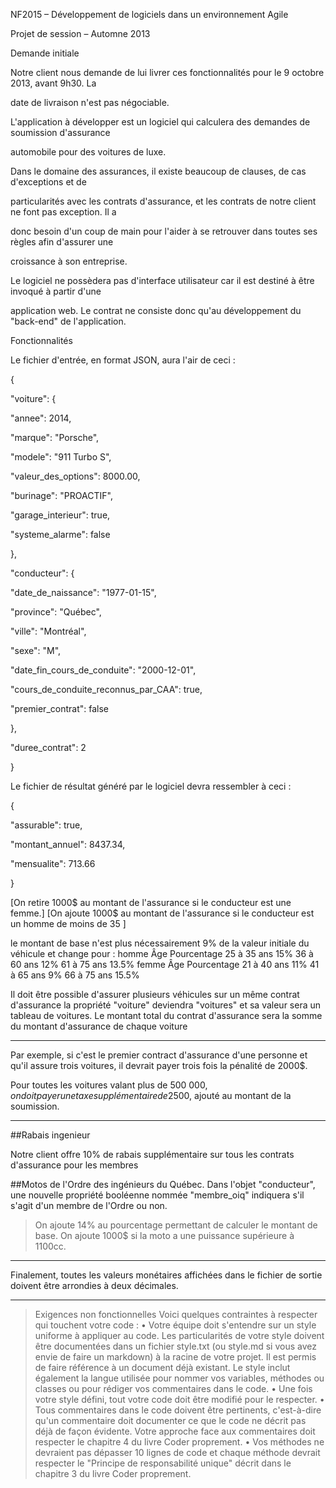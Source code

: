 NF2015 – Développement de logiciels dans un environnement Agile

Projet de session – Automne 2013

Demande initiale

Notre client nous demande de lui livrer ces fonctionnalités pour le 9 octobre 2013, avant 9h30. La 

date de livraison n'est pas négociable.

L'application à développer est un logiciel qui calculera des demandes de soumission d'assurance 

automobile pour des voitures de luxe.

Dans le domaine des assurances, il existe beaucoup de clauses, de cas d'exceptions et de 

particularités avec les contrats d'assurance, et les contrats de notre client ne font pas exception. Il a 

donc besoin d'un coup de main pour l'aider à se retrouver dans toutes ses règles afin d'assurer une 

croissance à son entreprise.

Le logiciel ne possèdera pas d'interface utilisateur car il est destiné à être invoqué à partir d'une 

application web. Le contrat ne consiste donc qu'au développement du "back-end" de l'application.

Fonctionnalités

Le fichier d'entrée, en format JSON, aura l'air de ceci :

{

 "voiture": {

 "annee": 2014,

 "marque": "Porsche",

 "modele": "911 Turbo S",

 "valeur_des_options": 8000.00,

 "burinage": "PROACTIF",

 "garage_interieur": true,

 "systeme_alarme": false

 },

 "conducteur": {

 "date_de_naissance": "1977-01-15",

 "province": "Québec",

 "ville": "Montréal",

 "sexe": "M",

 "date_fin_cours_de_conduite": "2000-12-01",

 "cours_de_conduite_reconnus_par_CAA": true,

 "premier_contrat": false

 },

 "duree_contrat": 2

}

Le fichier de résultat généré par le logiciel devra ressembler à ceci :

{

 "assurable": true,

 "montant_annuel": 8437.34,

 "mensualite": 713.66

}


[On retire 1000$ au montant de l'assurance si le conducteur est une femme.]
[On ajoute 1000$ au montant de l'assurance si le conducteur est un homme de moins de 35 ]



le montant de base n'est plus nécessairement 9% de la valeur initiale du véhicule et change pour :
homme
Âge Pourcentage
25 à 35 ans 15%
36 à 60 ans 12%
61 à 75 ans 13.5%
femme
Âge Pourcentage
21 à 40 ans 11%
41 à 65 ans 9%
66 à 75 ans 15.5%

>
Il doit être possible d'assurer plusieurs véhicules sur un même contrat d'assurance
la propriété "voiture" deviendra "voitures" et sa valeur sera un tableau de voitures. 
Le montant total du contrat d'assurance sera la somme du montant d'assurance de chaque voiture 

-------------------------------------------------------------------------------------------------------

>
Par exemple, si c'est le premier contract d'assurance d'une personne et qu'il assure trois 
voitures, il devrait payer trois fois la pénalité de 2000$.

Pour toutes les voitures valant plus de 500 000$, on doit payer une taxe supplémentaire de 2 500$, 
ajouté au montant de la soumission.

-------------------------------------------------------------------------------------------------------


##Rabais ingenieur

Notre client offre 10% de rabais supplémentaire sur tous les contrats d'assurance pour les membres 



##Motos
de l'Ordre des ingénieurs du Québec. Dans l'objet "conducteur", une nouvelle propriété booléenne 
nommée "membre_oiq" indiquera s'il s'agit d'un membre de l'Ordre ou non.
>On ajoute 14% au pourcentage permettant de calculer le montant de base.
>On ajoute 1000$ si la moto a une puissance supérieure à 1100cc.


-------------------------------------------------------------------------------------------------------


Finalement, toutes les valeurs monétaires affichées dans le fichier de sortie doivent être arrondies à 
deux décimales.


-------------------------------------------------------------------------------------------------------


>Exigences non fonctionnelles
Voici quelques contraintes à respecter qui touchent votre code :
• Votre équipe doit s'entendre sur un style uniforme à appliquer au code. Les particularités de 
votre style doivent être documentées dans un fichier style.txt (ou style.md si vous avez envie 
de faire un markdown) à la racine de votre projet. Il est permis de faire référence à un 
document déjà existant. Le style inclut également la langue utilisée pour nommer vos 
variables, méthodes ou classes ou pour rédiger vos commentaires dans le code.
• Une fois votre style défini, tout votre code doit être modifié pour le respecter.
• Tous commentaires dans le code doivent être pertinents, c'est-à-dire qu'un commentaire doit 
documenter ce que le code ne décrit pas déjà de façon évidente. Votre approche face aux 
commentaires doit respecter le chapitre 4 du livre Coder proprement.
• Vos méthodes ne devraient pas dépasser 10 lignes de code et chaque méthode devrait 
respecter le "Principe de responsabilité unique" décrit dans le chapitre 3 du livre Coder 
proprement.
